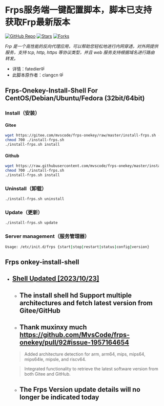 
Frps服务端一键配置脚本，脚本已支持获取Frp最新版本
===========

[![GitHub Repo][repo-shield]][repo-url]
[![Stars][stars-shield]][stars-url]
[![Forks][forks-shield]][forks-url]

[repo-shield]: https://img.shields.io/badge/GitHub-MvsCode%2Ffrps--onekey-brightgreen?style=flat-square&logo=github
[repo-url]: https://github.com/MvsCode/frps-onekey
[stars-shield]: https://img.shields.io/github/stars/MvsCode/frps-onekey.svg?style=flat-square&logo=github&color=yellow
[stars-url]: https://github.com/MvsCode/frps-onekey/stargazers
[forks-shield]: https://img.shields.io/github/forks/MvsCode/frps-onekey.svg?style=flat-square&logo=github&color=green
[forks-url]: https://github.com/MvsCode/frps-onekey/network/members


*Frp 是一个高性能的反向代理应用，可以帮助您轻松地进行内网穿透，对外网提供服务，支持 tcp, http, https 等协议类型，并且 web 服务支持根据域名进行路由转发。*

* 详情：fatedier[<img alt="github" src="https://img.shields.io/badge/github/fatedier/frp-8da0cb?style=for-the-badge&labelColor=555555&logo=github" height="16">](https://github.com/fatedier/frp)
* 此脚本原作者：clangcn [<img alt="github" src="https://img.shields.io/badge/github/clangcn/onekey_install_shell-8da0cb?style=for-the-badge&labelColor=555555&logo=github" height="16">](https://github.com/clangcn/onekey-install-shell)

## Frps-Onekey-Install-Shell For CentOS/Debian/Ubuntu/Fedora (32bit/64bit)

### Install（安装）

#### Gitee
```Bash
wget https://gitee.com/mvscode/frps-onekey/raw/master/install-frps.sh -O ./install-frps.sh
chmod 700 ./install-frps.sh
./install-frps.sh install
```
#### Github
```Bash
wget https://raw.githubusercontent.com/mvscode/frps-onekey/master/install-frps.sh -O ./install-frps.sh
chmod 700 ./install-frps.sh
./install-frps.sh install
```


### Uninstall（卸载）
```Bash
./install-frps.sh uninstall
```
### Update（更新）
```Bash
./install-frps.sh update
```
### Server management（服务管理器）
```Bash
Usage: /etc/init.d/frps {start|stop|restart|status|config|version}
```
Frps onkey-install-shell
---------------------------------------

 <!-- vim-markdown-toc GFM -->

 * ## [Shell Updated [2023/10/23]]([2023/10/23])
   * ## The install shell hd Support multiple architectures and fetch latest version from Gitee/GitHub
   * ## Thank muxinxy much https://github.com/MvsCode/frps-onekey/pull/92#issue-1957164654
    > Added architecture detection for arm, arm64, mips, mips64, mips64le, mipsle, and riscv64.
    
    > Integrated functionality to retrieve the latest software version from both Gitee and GitHub.
   * ## The Frps Version update details will no longer be indicated today
